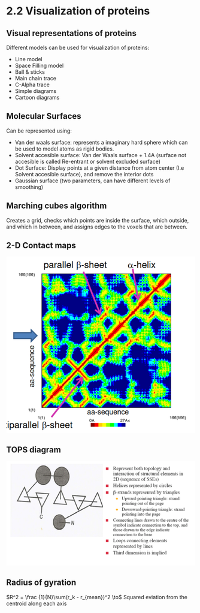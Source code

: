 # 2.2 Visualization of proteins

## Visual representations of proteins

Different models can be used for visualization of proteins:
- Line model
- Space Filling model
- Ball & sticks
- Main chain trace
- C-Alpha trace
- Simple diagrams
- Cartoon diagrams

## Molecular Surfaces
Can be represented using:
- Van der waals surface: represents a imaginary hard sphere which can be used to model atoms as rigid bodies.
- Solvent accesible surface: Van der Waals surface + 1.4A (surface not accesible is called Re-entrant or solvent excluded surface)
- Dot Surface: Display points at a given distance from atom center (I.e Solvent accesible surface), and remove the interior dots
- Gaussian surface (two parameters, can have different levels of smoothing)

## Marching cubes algorithm
Creates a grid, checks which points are inside the surface, which outside, and which in between, and assigns edges to the voxels that are between.

## 2-D Contact maps
![](images/2d-contact.png)

## TOPS diagram

![](images/tops-diag.png)

## Radius of gyration
$R^2 = \frac {1}{N}\sum(r_k - r_{mean})^2 \to$ 
Squared eviation from the centroid along each axis
